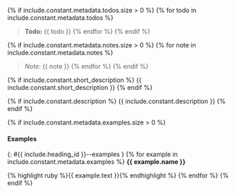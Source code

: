{% if include.constant.metadata.todos.size > 0 %}
{% for todo in include.constant.metadata.todos %}
> **Todo:** {{ todo }}
{% endfor %}
{% endif %}

{% if include.constant.metadata.notes.size > 0 %}
{% for note in include.constant.metadata.notes %}
> *Note:* {{ note }}
{% endfor %}
{% endif %}

{% if include.constant.short_description %}
{{ include.constant.short_description }}
{% endif %}

{% if include.constant.description %}
{{ include.constant.description }}
{% endif %}

{% if include.constant.metadata.examples.size > 0 %}
#### Examples
{: #{{ include.heading_id }}--examples }
{% for example in include.constant.metadata.examples %}
**{{ example.name }}**

{% highlight ruby %}{{ example.text }}{% endhighlight %}
{% endfor %}
{% endif %}
